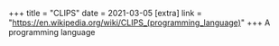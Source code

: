 +++
title = "CLIPS"
date = 2021-03-05
[extra]
link = "https://en.wikipedia.org/wiki/CLIPS_(programming_language)"
+++
A programming language

